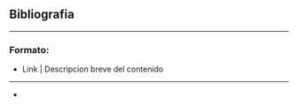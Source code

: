 ## Bibliografia

*******************************************
### Formato:
- Link | Descripcion breve del contenido
*******************************************

- 
